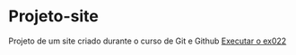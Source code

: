 # Projeto-site
 Projeto de um site criado durante o curso de Git e Github
<a href="https://frrancisco1423mkt.github.io/html-css/projeto-site/ex022/index.html">Executar o ex022</a>

